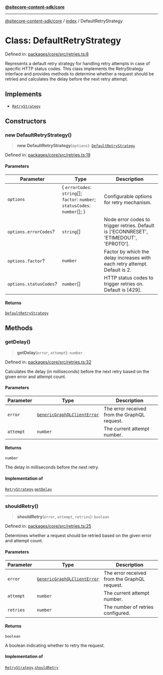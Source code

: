 [**@sitecore-content-sdk/core**](../../README.md)

***

[@sitecore-content-sdk/core](../../README.md) / [index](../README.md) / DefaultRetryStrategy

# Class: DefaultRetryStrategy

Defined in: [packages/core/src/retries.ts:8](https://github.com/Sitecore/xmc-jss-dev/blob/24bfb351cb3f21ca109885aec5c8f4d4d5e46084/packages/core/src/retries.ts#L8)

Represents a default retry strategy for handling retry attempts in case of specific HTTP status codes.
This class implements the RetryStrategy interface and provides methods to determine whether a request
should be retried and calculates the delay before the next retry attempt.

## Implements

- [`RetryStrategy`](../interfaces/RetryStrategy.md)

## Constructors

### new DefaultRetryStrategy()

> **new DefaultRetryStrategy**(`options`): [`DefaultRetryStrategy`](DefaultRetryStrategy.md)

Defined in: [packages/core/src/retries.ts:19](https://github.com/Sitecore/xmc-jss-dev/blob/24bfb351cb3f21ca109885aec5c8f4d4d5e46084/packages/core/src/retries.ts#L19)

#### Parameters

| Parameter | Type | Description |
| ------ | ------ | ------ |
| `options` | \{ `errorCodes`: `string`[]; `factor`: `number`; `statusCodes`: `number`[]; \} | Configurable options for retry mechanism. |
| `options.errorCodes`? | `string`[] | Node error codes to trigger retries. Default is ['ECONNRESET', 'ETIMEDOUT', 'EPROTO']. |
| `options.factor`? | `number` | Factor by which the delay increases with each retry attempt. Default is 2. |
| `options.statusCodes`? | `number`[] | HTTP status codes to trigger retries on. Default is [429]. |

#### Returns

[`DefaultRetryStrategy`](DefaultRetryStrategy.md)

## Methods

### getDelay()

> **getDelay**(`error`, `attempt`): `number`

Defined in: [packages/core/src/retries.ts:32](https://github.com/Sitecore/xmc-jss-dev/blob/24bfb351cb3f21ca109885aec5c8f4d4d5e46084/packages/core/src/retries.ts#L32)

Calculates the delay (in milliseconds) before the next retry based on the given error and attempt count.

#### Parameters

| Parameter | Type | Description |
| ------ | ------ | ------ |
| `error` | [`GenericGraphQLClientError`](../type-aliases/GenericGraphQLClientError.md) | The error received from the GraphQL request. |
| `attempt` | `number` | The current attempt number. |

#### Returns

`number`

The delay in milliseconds before the next retry.

#### Implementation of

[`RetryStrategy`](../interfaces/RetryStrategy.md).[`getDelay`](../interfaces/RetryStrategy.md#getdelay)

***

### shouldRetry()

> **shouldRetry**(`error`, `attempt`, `retries`): `boolean`

Defined in: [packages/core/src/retries.ts:25](https://github.com/Sitecore/xmc-jss-dev/blob/24bfb351cb3f21ca109885aec5c8f4d4d5e46084/packages/core/src/retries.ts#L25)

Determines whether a request should be retried based on the given error and attempt count.

#### Parameters

| Parameter | Type | Description |
| ------ | ------ | ------ |
| `error` | [`GenericGraphQLClientError`](../type-aliases/GenericGraphQLClientError.md) | The error received from the GraphQL request. |
| `attempt` | `number` | The current attempt number. |
| `retries` | `number` | The number of retries configured. |

#### Returns

`boolean`

A boolean indicating whether to retry the request.

#### Implementation of

[`RetryStrategy`](../interfaces/RetryStrategy.md).[`shouldRetry`](../interfaces/RetryStrategy.md#shouldretry)
